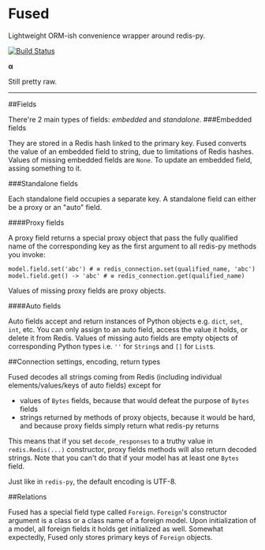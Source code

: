# Fused

Lightweight ORM-ish convenience wrapper around redis-py.

[![Build Status](https://travis-ci.org/vaultah/fused.svg?branch=master)](https://travis-ci.org/vaultah/fused)


**α**

Still pretty raw.


----------


##Fields

There're 2 main types of fields: *embedded* and *standalone*.
###Embedded fields

They are stored in a Redis hash linked to the primary key. Fused converts the value of an embedded field to string, due to limitations of Redis hashes. Values of missing embedded fields are `None`. To update an embedded field, assing something to it.

###Standalone fields

Each standalone field occupies a separate key. A standalone field can either be a proxy or an "auto" field.

####Proxy fields

A proxy field returns a special proxy object that pass the fully qualified name of the corresponding key as the first argument to all redis-py methods you invoke:

    model.field.set('abc') # ≡ redis_connection.set(qualified_name, 'abc')
    model.field.get() -> 'abc' # ≡ redis_connection.get(qualified_name)
    
Values of missing proxy fields are proxy objects.

####Auto fields

Auto fields accept and return instances of Python objects e.g. `dict`, `set`, `int`, etc. You can only assign to an auto field, access the value it holds, or delete it from Redis. Values of missing auto fields are empty objects of corresponding Python types i.e. `''` for `String`s and `[]` for `List`s.

##Connection settings, encoding, return types

Fused decodes all strings coming from Redis (including individual elements/values/keys of auto fields) except for

 - values of `Bytes` fields, because that would defeat the purpose of `Bytes` fields
 - strings returned by methods of proxy objects, because it would be hard, and because proxy fields simply return what redis-py returns

This means that if you set `decode_responses` to a truthy value in `redis.Redis(...)` constructor, proxy fields methods will also return decoded strings. Note that you can't do that if your model has at least one `Bytes` field.

Just like in `redis-py`, the default encoding is UTF-8.

##Relations

Fused has a special field type called `Foreign`. `Foreign`'s constructor argument is a class or a class name of a foreign model. Upon initialization of a model, all foreign fields it holds get initialized as well. Somewhat expectedly, Fused only stores primary keys of `Foreign` objects.


